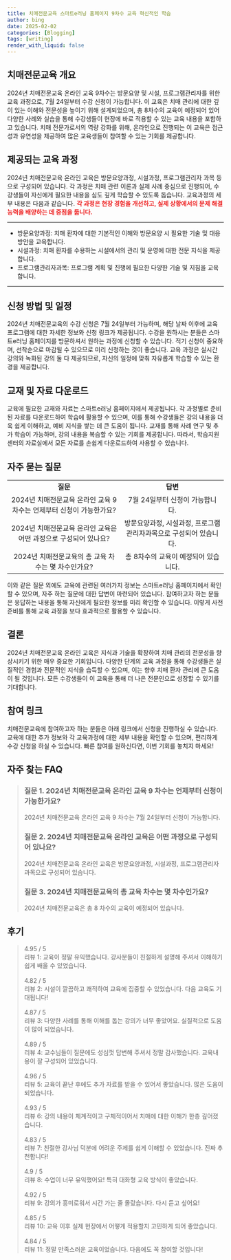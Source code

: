 ```yaml
---
title: 치매전문교육 스마트e러닝 홈페이지 9차수 교육 혁신적인 학습
author: bing
date: 2025-02-02
categories: [Blogging]
tags: [writing]
render_with_liquid: false
---
```



<h2 id='치매전문교육 개요'>치매전문교육 개요</h2>

<p>2024년 치매전문교육 온라인 교육 9차수는 방문요양 및 시설, 프로그램관리자를 위한 교육 과정으로, 7월 24일부터 수강 신청이 가능합니다. 이 교육은 치매 관리에 대한 깊이 있는 이해와 전문성을 높이기 위해 설계되었으며, 총 8차수의 교육이 예정되어 있어 다양한 사례와 실습을 통해 수강생들이 현장에 바로 적용할 수 있는 교육 내용을 포함하고 있습니다. 치매 전문가로서의 역량 강화를 위해, 온라인으로 진행되는 이 교육은 접근성과 유연성을 제공하여 많은 교육생들이 참여할 수 있는 기회를 제공합니다.</p>

<h2 id='제공되는 교육 과정'>제공되는 교육 과정</h2>

<p>2024년 치매전문교육 온라인 교육은 방문요양과정, 시설과정, 프로그램관리자 과목 등으로 구성되어 있습니다. 각 과정은 치매 관련 이론과 실제 사례 중심으로 진행되어, 수강생들이 자신에게 필요한 내용을 심도 깊게 학습할 수 있도록 돕습니다. 교육과정의 세부 내용은 다음과 같습니다. <b><span style="color: #ee2323;">각 과정은 현장 경험을 개선하고, 실제 상황에서의 문제 해결 능력을 배양하는 데 중점을 둡니다.</span></b></p>

<hr />

<ul>
    <li>방문요양과정: 치매 환자에 대한 기본적인 이해와 방문요양 시 필요한 기술 및 대응 방안을 교육합니다.</li>
    <li>시설과정: 치매 환자를 수용하는 시설에서의 관리 및 운영에 대한 전문 지식을 제공합니다.</li>
    <li>프로그램관리자과목: 프로그램 계획 및 진행에 필요한 다양한 기술 및 지침을 교육합니다.</li>
</ul>

<hr />

<h2 id='신청 방법 및 일정'>신청 방법 및 일정</h2>

<p>2024년 치매전문교육의 수강 신청은 7월 24일부터 가능하며, 해당 날짜 이후에 교육 프로그램에 대한 자세한 정보와 신청 링크가 제공됩니다. 수강을 원하시는 분들은 스마트e러닝 홈페이지를 방문하셔서 원하는 과정에 신청할 수 있습니다. 적기 신청이 중요하며, 선착순으로 마감될 수 있으므로 미리 신청하는 것이 좋습니다. 교육 과정은 실시간 강의와 녹화된 강의 둘 다 제공되므로, 자신의 일정에 맞춰 자유롭게 학습할 수 있는 환경을 제공합니다.</p>

<h2 id='교재 및 자료 다운로드'>교재 및 자료 다운로드</h2>

<p>교육에 필요한 교재와 자료는 스마트e러닝 홈페이지에서 제공됩니다. 각 과정별로 준비된 자료를 다운로드하여 학습에 활용할 수 있으며, 이를 통해 수강생들은 강의 내용을 더욱 쉽게 이해하고, 예비 지식을 쌓는 데 큰 도움이 됩니다. 교재를 통해 사례 연구 및 추가 학습이 가능하며, 강의 내용을 복습할 수 있는 기회를 제공합니다. 따라서, 학습지원센터의 자료실에서 모든 자료를 손쉽게 다운로드하여 사용할 수 있습니다.</p>

<h2 id='자주 묻는 질문'>자주 묻는 질문</h2>

<table>
    <tr>
        <td style="text-align: center; height: 17px;"><b>질문</b></td>
        <td style="text-align: center; height: 17px;"><b>답변</b></td>
    </tr>
    <tr>
        <td style="text-align: center; height: 17px;">2024년 치매전문교육 온라인 교육 9차수는 언제부터 신청이 가능한가요?</td>
        <td style="text-align: center; height: 17px;">7월 24일부터 신청이 가능합니다.</td>
    </tr>
    <tr>
        <td style="text-align: center; height: 17px;">2024년 치매전문교육 온라인 교육은 어떤 과정으로 구성되어 있나요?</td>
        <td style="text-align: center; height: 17px;">방문요양과정, 시설과정, 프로그램관리자과목으로 구성되어 있습니다.</td>
    </tr>
    <tr>
        <td style="text-align: center; height: 17px;">2024년 치매전문교육의 총 교육 차수는 몇 차수인가요?</td>
        <td style="text-align: center; height: 17px;">총 8차수의 교육이 예정되어 있습니다.</td>
    </tr>
</table>

<p>이와 같은 질문 외에도 교육에 관련된 여러가지 정보는 스마트e러닝 홈페이지에서 확인할 수 있으며, 자주 하는 질문에 대한 답변이 마련되어 있습니다. 참여하고자 하는 분들은 응답하는 내용을 통해 자신에게 필요한 정보를 미리 확인할 수 있습니다. 이렇게 사전 준비를 통해 교육 과정을 보다 효과적으로 활용할 수 있습니다.</p>

<h2 id='결론'>결론</h2>

<p>2024년 치매전문교육 온라인 교육은 지식과 기술을 확장하여 치매 관리의 전문성을 향상시키기 위한 매우 중요한 기회입니다. 다양한 단계의 교육 과정을 통해 수강생들은 실질적인 경험과 전문적인 지식을 습득할 수 있으며, 이는 향후 치매 환자 관리에 큰 도움이 될 것입니다. 모든 수강생들이 이 교육을 통해 더 나은 전문인으로 성장할 수 있기를 기대합니다.</p>

<h2 id='참여 링크'>참여 링크</h2>

<p>치매전문교육에 참여하고자 하는 분들은 아래 링크에서 신청을 진행하실 수 있습니다. 교육에 대한 추가 정보와 각 교육과정에 대한 세부 내용을 확인할 수 있으며, 편리하게 수강 신청을 하실 수 있습니다. 빠른 참여를 원하신다면, 이번 기회를 놓치지 마세요!</p>


<h2 id='자주_찾는_FAQ'>자주 찾는 FAQ</h2>
<div itemscope="" itemtype="https://schema.org/FAQPage"> 
<blockquote> 
<div itemscope="" itemprop="mainEntity" itemtype="https://schema.org/Question"> 
<h3 itemprop="name">질문 1. 2024년 치매전문교육 온라인 교육 9 차수는 언제부터 신청이 가능한가요?</h3> 
<div itemscope="" itemprop="acceptedAnswer" itemtype="https://schema.org/Answer"> 
<span itemprop="text"> 
<p>2024년 치매전문교육 온라인 교육 9 차수는 7월 24일부터 신청이 가능합니다.</p> 
</span> 
</div> 
</div> 
<div itemscope="" itemprop="mainEntity" itemtype="https://schema.org/Question"> 
<h3 itemprop="name">질문 2. 2024년 치매전문교육 온라인 교육은 어떤 과정으로 구성되어 있나요?</h3> 
<div itemscope="" itemprop="acceptedAnswer" itemtype="https://schema.org/Answer"> 
<span itemprop="text"> 
<p>2024년 치매전문교육 온라인 교육은 방문요양과정, 시설과정, 프로그램관리자과목으로 구성되어 있습니다.</p> 
</span> 
</div> 
</div> 
<div itemscope="" itemprop="mainEntity" itemtype="https://schema.org/Question"> 
<h3 itemprop="name">질문 3. 2024년 치매전문교육의 총 교육 차수는 몇 차수인가요?</h3> 
<div itemscope="" itemprop="acceptedAnswer" itemtype="https://schema.org/Answer"> 
<span itemprop="text"> 
<p>2024년 치매전문교육은 총 8 차수의 교육이 예정되어 있습니다.</p> 
</span> 
</div> 
</div> 
</blockquote> 
</div>
<h2 id='후기'>후기</h2>
<div itemscope itemtype="https://schema.org/Product">
  <blockquote>
  <div itemprop="review" itemscope itemtype="https://schema.org/Review">
      <div itemprop="reviewRating" itemscope itemtype="https://schema.org/Rating"> <span itemprop="ratingValue">4.95</span> / <span itemprop="bestRating">5</span> </div>
      <span itemprop="reviewBody">리뷰 1: 교육이 정말 유익했습니다. 강사분들이 친절하게 설명해 주셔서 이해하기 쉽게 배울 수 있었습니다.</span>
  </div>
  <br>
  <div itemprop="review" itemscope itemtype="https://schema.org/Review">
      <div itemprop="reviewRating" itemscope itemtype="https://schema.org/Rating"> <span itemprop="ratingValue">4.82</span> / <span itemprop="bestRating">5</span> </div>
      <span itemprop="reviewBody">리뷰 2: 시설이 깔끔하고 쾌적하여 교육에 집중할 수 있었습니다. 다음 교육도 기대됩니다!</span>
  </div>
  <br>
  <div itemprop="review" itemscope itemtype="https://schema.org/Review">
      <div itemprop="reviewRating" itemscope itemtype="https://schema.org/Rating"> <span itemprop="ratingValue">4.87</span> / <span itemprop="bestRating">5</span> </div>
      <span itemprop="reviewBody">리뷰 3: 다양한 사례를 통해 이해를 돕는 강의가 너무 좋았어요. 실질적으로 도움이 많이 되었습니다.</span>
  </div>
  <br>
  <div itemprop="review" itemscope itemtype="https://schema.org/Review">
      <div itemprop="reviewRating" itemscope itemtype="https://schema.org/Rating"> <span itemprop="ratingValue">4.89</span> / <span itemprop="bestRating">5</span> </div>
      <span itemprop="reviewBody">리뷰 4: 교수님들이 질문에도 성심껏 답변해 주셔서 정말 감사했습니다. 교육내용이 잘 구성되어 있었습니다.</span>
  </div>
  <br>
  <div itemprop="review" itemscope itemtype="https://schema.org/Review">
      <div itemprop="reviewRating" itemscope itemtype="https://schema.org/Rating"> <span itemprop="ratingValue">4.96</span> / <span itemprop="bestRating">5</span> </div>
      <span itemprop="reviewBody">리뷰 5: 교육이 끝난 후에도 추가 자료를 받을 수 있어서 좋았습니다. 많은 도움이 되었습니다.</span>
  </div>
  <br>
  <div itemprop="review" itemscope itemtype="https://schema.org/Review">
      <div itemprop="reviewRating" itemscope itemtype="https://schema.org/Rating"> <span itemprop="ratingValue">4.93</span> / <span itemprop="bestRating">5</span> </div>
      <span itemprop="reviewBody">리뷰 6: 강의 내용이 체계적이고 구체적이어서 치매에 대한 이해가 한층 깊어졌습니다.</span>
  </div>
  <br>
  <div itemprop="review" itemscope itemtype="https://schema.org/Review">
      <div itemprop="reviewRating" itemscope itemtype="https://schema.org/Rating"> <span itemprop="ratingValue">4.83</span> / <span itemprop="bestRating">5</span> </div>
      <span itemprop="reviewBody">리뷰 7: 친절한 강사님 덕분에 어려운 주제를 쉽게 이해할 수 있었습니다. 진짜 추천합니다!</span>
  </div>
  <br>
  <div itemprop="review" itemscope itemtype="https://schema.org/Review">
      <div itemprop="reviewRating" itemscope itemtype="https://schema.org/Rating"> <span itemprop="ratingValue">4.9</span> / <span itemprop="bestRating">5</span> </div>
      <span itemprop="reviewBody">리뷰 8: 수업이 너무 유익했어요! 특히 대화형 교육 방식이 좋았습니다.</span>
  </div>
  <br>
  <div itemprop="review" itemscope itemtype="https://schema.org/Review">
      <div itemprop="reviewRating" itemscope itemtype="https://schema.org/Rating"> <span itemprop="ratingValue">4.92</span> / <span itemprop="bestRating">5</span> </div>
      <span itemprop="reviewBody">리뷰 9: 강의가 흥미로워서 시간 가는 줄 몰랐습니다. 다시 듣고 싶어요!</span>
  </div>
  <br>
  <div itemprop="review" itemscope itemtype="https://schema.org/Review">
      <div itemprop="reviewRating" itemscope itemtype="https://schema.org/Rating"> <span itemprop="ratingValue">4.85</span> / <span itemprop="bestRating">5</span> </div>
      <span itemprop="reviewBody">리뷰 10: 교육 이후 실제 현장에서 어떻게 적용할지 고민하게 되어 좋았습니다.</span>
  </div>
  <br>
  <div itemprop="review" itemscope itemtype="https://schema.org/Review">
      <div itemprop="reviewRating" itemscope itemtype="https://schema.org/Rating"> <span itemprop="ratingValue">4.84</span> / <span itemprop="bestRating">5</span> </div>
      <span itemprop="reviewBody">리뷰 11: 정말 만족스러운 교육이었습니다. 다음에도 꼭 참여할 것입니다!</span>
  </div>
  </blockquote>
</div>
